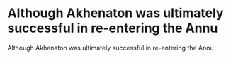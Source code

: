 # Although Akhenaton was ultimately successful in re-entering the Annu

Although Akhenaton was ultimately successful in re-entering the Annu